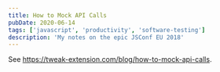 ```yaml
---
title: How to Mock API Calls
pubDate: 2020-06-14
tags: ['javascript', 'productivity', 'software-testing']
description: 'My notes on the epic JSConf EU 2018'
---
```


See https://tweak-extension.com/blog/how-to-mock-api-calls.
